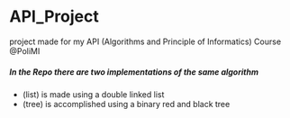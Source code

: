 # API_Project
project made for my API (Algorithms and Principle of Informatics) Course @PoliMI

##### In the Repo there are two implementations of the same algorithm
- (list) is made using a double linked list
- (tree) is accomplished using a binary red and black tree
